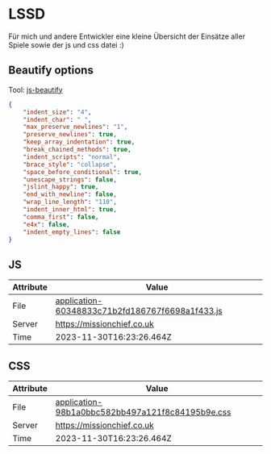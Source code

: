 # LSSD
Für mich und andere Entwickler eine kleine Übersicht der Einsätze aller Spiele sowie der js und css datei :)

<!-- automated -->
## Beautify options
Tool: [js-beautify](https://github.com/beautify-web/js-beautify)
```json
{
    "indent_size": "4",
    "indent_char": " ",
    "max_preserve_newlines": "1",
    "preserve_newlines": true,
    "keep_array_indentation": true,
    "break_chained_methods": true,
    "indent_scripts": "normal",
    "brace_style": "collapse",
    "space_before_conditional": true,
    "unescape_strings": false,
    "jslint_happy": true,
    "end_with_newline": false,
    "wrap_line_length": "110",
    "indent_inner_html": true,
    "comma_first": false,
    "e4x": false,
    "indent_empty_lines": false
}
```

## JS
| Attribute | Value |
| --------- | ----- |
| File      | [application-60348833c71b2fd186767f6698a1f433.js](https://missionchief.co.uk/assets/application-60348833c71b2fd186767f6698a1f433.js) |
| Server    | https://missionchief.co.uk |
| Time      | 2023-11-30T16:23:26.464Z |

## CSS
| Attribute | Value |
| --------- | ----- |
| File      | [application-98b1a0bbc582bb497a121f8c84195b9e.css](https://missionchief.co.uk/assets/application-98b1a0bbc582bb497a121f8c84195b9e.css) |
| Server    | https://missionchief.co.uk |
| Time      | 2023-11-30T16:23:26.464Z |
<!-- /automated -->
